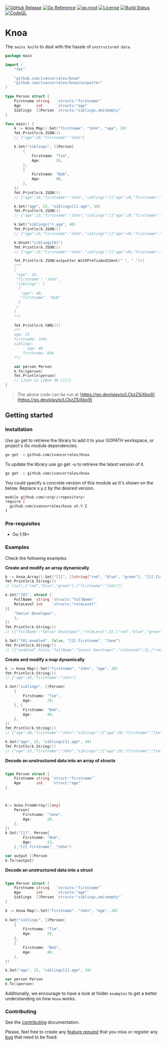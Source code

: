 [![GitHub Release](https://img.shields.io/github/v/release/ivancorrales/knoa)](https://github.com/ivancorrales/knoa/releases)
[![Go Reference](https://pkg.go.dev/badge/github.com/ivancorrales/knoa.svg)](https://pkg.go.dev/github.com/ivancorrales/knoa)
[![go.mod](https://img.shields.io/github/go-mod/go-version/ivancorrales/knoa)](go.mod)
[![License](https://img.shields.io/badge/License-Apache_2.0-blue.svg)](https://img.shields.io/github/license/ivancorrales/knoa)
[![Build Status](https://img.shields.io/github/actions/workflow/status/ivancorrales/knoa/build.yml?branch=main)](https://github.com/ivancorrales/knoa/actions?query=workflow%3ABuild+branch%3Amain)
[![CodeQL](https://github.com/ivancorrales/knoa/actions/workflows/codeql.yml/badge.svg?branch=main)](https://github.com/ivancorrales/knoa/actions/workflows/codeql.yml)

# Knoa

The `swiss knife` to deal with the hassle of `unstructured data`.

```go
package main

import (
	"fmt"

	"github.com/ivancorrales/knoa"
	"github.com/ivancorrales/knoa/outputter"
)

type Person struct {
	Firstname string   `structs:"firstname"`
	Age       int      `structs:"age"`
	Siblings  []Person `structs:"siblings,omitempty"`
}

func main() {
	k := knoa.Map().Set("firstname", "John", "age", 20)
	fmt.Println(k.JSON())
	// {"age":20,"firstname":"John"}

	k.Set("siblings", []Person{
		{
			Firstname: "Tim",
			Age:       29,
		},
		{
			Firstname: "Bob",
			Age:       40,
		},
	})
	fmt.Println(k.JSON())
	// {"age":20,"firstname":"John","siblings":[{"age":29,"firstname":"Tim"},{"age":40,"firstname":"Bob"}]}

	k.Set("age", 23, "siblings[1].age", 39)
	fmt.Println(k.JSON())
	// {"age":23,"firstname":"John","siblings":[{"age":29,"firstname":"Tim"},{"age":39,"firstname":"Bob"}]}

	k.Set("siblings[*].age", 40)
	fmt.Println(k.JSON())
	// {"age":23,"firstname":"John","siblings":[{"age":40,"firstname":"Tim"},{"age":40,"firstname":"Bob"}]}

	k.Unset("siblings[0]")
	fmt.Println(k.JSON())
	// {"age":23,"firstname":"John","siblings":[{"age":40,"firstname":"Bob"}]}

	fmt.Println(k.JSON(outputter.WithPrefixAndIdent(" ", " ")))
	/**
	{
	 "age": 23,
	 "firstname": "John",
	 "siblings": [
	  {
       "age": 40,
	   "firstname": "Bob"
	  }
	 ]
	}
	**/
	
	fmt.Println(k.YAML())
	/**
	age: 23
	firstname: John
	siblings:
		- age: 40
		firstname: Bob
	**/

	var person Person
	k.To(&person)
	fmt.Println(person)
	// {John 23 [{Bob 40 []}]}
}
```

> The above code can be run at [https://go.dev/play/p/LCkzZSiXbo9](https://go.dev/play/p/LCkzZSiXbo9)  

## Getting started

### Installation

Use go get to retrieve the library to add it to your GOPATH workspace, or project's Go module dependencies.

```bash
go get -u github.com/ivancorrales/knoa
```

To update the library use go get -u to retrieve the latest version of it.

```bash
go get -u github.com/ivancorrales/knoa
```

You could specify a concrete version of this module as It's shown on the below. Replace x.y.z by the desired version.

```bash
module github.com/<org>/<repository>
require ( 
  github.com/ivancorrales/knoa vX.Y.Z
)
```

### Pre-requisites

* Go 1.19+

### Examples

Check the following examples


**Create and modify an array dynamically**

```go
k := knoa.Array().Set("[1]", []string{"red", "blue", "green"}, "[2].firstname", "John")
fmt.Println(k.String())
// [null,["red","blue","green"],{"firstname":"John"}]

k.Set("[0]", struct {
    FullName  string `structs:"fullName"`
    RoleLevel int    `structs:"roleLevel"`
}{
    "Senior Developer",
    3,
})
fmt.Println(k.String())
// [{"fullName":"Senior Developer","roleLevel":3},["red","blue","green"],{"firstname":"John"}]

k.Set("[0].enabled", false, "[2].firstname", "Jane")
fmt.Println(k.String())
// [{"enabled":false,"fullName":"Senior Developer","roleLevel":3},["red","blue","green"],{"firstname":"Jane"}]
```

**Create and modify a map dynamically**

```go
k := knoa.Map().Set("firstname", "John", "age", 20)
fmt.Println(k.String())
// {"age":20,"firstname":"John"}

k.Set("siblings", []Person{
    {
        Firstname: "Tim",
        Age:       29,
    }, {
        Firstname: "Bob",
        Age:       40,
    },
})
fmt.Println(k.String())
// {"age":20,"firstname":"John","siblings":[{"age":29,"firstname":"Tim"},{"age":40,"firstname":"Bob"}]}

k.Set("age", 23, "siblings[1].age", 39)
fmt.Println(k.String())
// {"age":23,"firstname":"John","siblings":[{"age":29,"firstname":"Tim"},{"age":39,"firstname":"Bob"}]}
```



**Decode an unstructured data into an array of structs**
```go

type Person struct {
    Firstname string `struct:"firstname"`
    Age       int    `struct:"age"`
}



k:= knoa.FromArray([]any{
    Person{
        Firstname: "Jane",
        Age:       20,
	},
})
k.Set("[1]", Person{
        Firstname: "Bob",
        Age:       23,
    },"[2].firstname", "John")

var output []Person
k.To(&output)
```

**Decode an unstructured data into a struct**
```go

type Person struct {
    Firstname string   `structs:"firstname"`
    Age       int      `structs:"age"`
    Siblings  []Person `structs:"siblings,omitempty"`
}

k := knoa.Map().Set("firstname", "John", "age", 20)
	
k.Set("siblings", []Person{
    {
	    Firstname: "Tim",
		Age:       29,
	}, 
	{
	    Firstname: "Bob",
		Age:       40,
	},
})

k.Set("age", 23, "siblings[1].age", 39)

var person Person
k.To(&person)
```


Additionally, we encourage to have a look at folder `examples` to get a better understanding on how `knoa` works.

### Contributing

See the [contributing](https://github.com/ivancorrales/knoa/blob/main/CONTRIBUTING.md) documentation.

Please, feel free to create any [feature request](https://github.com/ivancorrales/knoa/issues/new?assignees=&labels=question&projects=&template=feature_request.yaml&title=%F0%9F%92%A1+%5BREQUEST%5D+-+%3Ctitle%3E) that you miss
or register any [bug](https://github.com/ivancorrales/knoa/issues/new?assignees=&labels=bug&projects=&template=bug_report.yml&title=%F0%9F%90%9B+%5BBUG%5D+-+%3Ctitle%3E) that need to be fixed.


